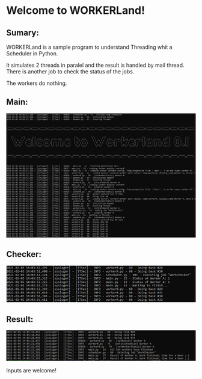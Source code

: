 # Welcome to WORKERLand!

## Sumary:

WORKERLand is a sample program to understand Threading whit a Scheduler in Python. 

It simulates 2 threads in paralel and the result is handled by mail thread. There is another job to check the status of the jobs.

The workers do nothing.

## Main:
![Texto alternativo](media/main.png "")

## Checker:
![Texto alternativo](media/checker.png "")

## Result:
![Texto alternativo](media/result.png "")

Inputs are welcome!
